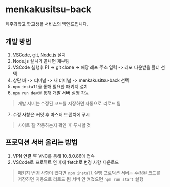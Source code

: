 # menkakusitsu-back

제주과학고 학교생활 서비스의 백엔드입니다.

## 개발 방법

1. [VSCode](https://code.visualstudio.com/download), [git](https://git-scm.com/downloads), [Node.js](https://nodejs.org/ko/) 설치
2. Node.js 설치가 끝나면 재부팅
3. VSCode 실행후 F1 -> git clone -> 해당 레포 주소 입력 -> 레포 다운받을 폴더 선택
4. 상단 바 -> 터미널 -> 새 터미널 -> menkakusitsu-back 선택
5. `npm install`을 통해 필요한 패키지 설치
6. `npm run dev`을 통해 개발 서버 실행 가능
> 개발 서버는 수정된 코드를 저장하면 자동으로 리로드 됨
7. 수정 사항은 커밋 후 마스터 브랜치에 푸시
> 사이트 잘 작동하는지 확인 후 푸시할 것

## 프로덕션 서버 올리는 방법

1. VPN 연결 후 VNC를 통해 10.8.0.86에 접속
2. VSCode로 프로젝트 연 후에 fetch로 변경 사항 다운로드
> 패키지 변경 사항이 있다면 `npm install` 실행
> 프로덕션 서버는 수정된 코드를 저장하면 자동으로 리로드 됨
> 서버 안 켜졌으면 `npm run start` 실행
